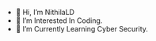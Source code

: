 - 👋 Hi, I’m NithilaLD
- 👀 I’m Interested In Coding.
- 🌱 I’m Currently Learning Cyber Security.

<!---
NithilaLD/NithilaLD is a ✨ special ✨ repository because its `README.md` (this file) appears on your GitHub profile.
You can click the Preview link to take a look at your changes.
--->
